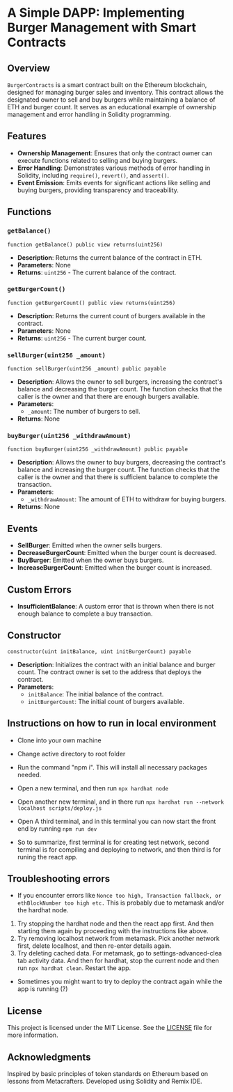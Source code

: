 # A Simple DAPP: Implementing Burger Management with Smart Contracts
## Overview

`BurgerContracts` is a smart contract built on the Ethereum blockchain, designed for managing burger sales and inventory. This contract allows the designated owner to sell and buy burgers while maintaining a balance of ETH and burger count. It serves as an educational example of ownership management and error handling in Solidity programming.

## Features
- **Ownership Management**: Ensures that only the contract owner can execute functions related to selling and buying burgers.
- **Error Handling**: Demonstrates various methods of error handling in Solidity, including `require()`, `revert()`, and `assert()`.
- **Event Emission**: Emits events for significant actions like selling and buying burgers, providing transparency and traceability.

## Functions

### `getBalance()`
```solidity
function getBalance() public view returns(uint256)
```
- **Description**: Returns the current balance of the contract in ETH.
- **Parameters**: None
- **Returns**: `uint256` - The current balance of the contract.

### `getBurgerCount()`
```solidity
function getBurgerCount() public view returns(uint256)
```
- **Description**: Returns the current count of burgers available in the contract.
- **Parameters**: None
- **Returns**: `uint256` - The current burger count.

### `sellBurger(uint256 _amount)`
```solidity
function sellBurger(uint256 _amount) public payable
```
- **Description**: Allows the owner to sell burgers, increasing the contract's balance and decreasing the burger count. The function checks that the caller is the owner and that there are enough burgers available.
- **Parameters**: 
  - `_amount`: The number of burgers to sell.
- **Returns**: None

### `buyBurger(uint256 _withdrawAmount)`
```solidity
function buyBurger(uint256 _withdrawAmount) public payable
```
- **Description**: Allows the owner to buy burgers, decreasing the contract's balance and increasing the burger count. The function checks that the caller is the owner and that there is sufficient balance to complete the transaction.
- **Parameters**: 
  - `_withdrawAmount`: The amount of ETH to withdraw for buying burgers.
- **Returns**: None

## Events
- **SellBurger**: Emitted when the owner sells burgers.
- **DecreaseBurgerCount**: Emitted when the burger count is decreased.
- **BuyBurger**: Emitted when the owner buys burgers.
- **IncreaseBurgerCount**: Emitted when the burger count is increased.

## Custom Errors
- **InsufficientBalance**: A custom error that is thrown when there is not enough balance to complete a buy transaction.

## Constructor
```solidity
constructor(uint initBalance, uint initBurgerCount) payable
```
- **Description**: Initializes the contract with an initial balance and burger count. The contract owner is set to the address that deploys the contract.
- **Parameters**: 
  - `initBalance`: The initial balance of the contract.
  - `initBurgerCount`: The initial count of burgers available.

## Instructions on how to run in local environment
- Clone into your own machine
- Change active directory to root folder
- Run the command "npm i". This will install all necessary packages needed.
- Open a new terminal, and then run `npx hardhat node`
- Open another new terminal, and in there run `npx hardhat run --network localhost scripts/deploy.js`
- Open A third terminal, and in this terminal you can now start the front end by running `npm run dev`

- So to summarize, first terminal is for creating test network, second terminal is for compiling and deploying to network, and then third is for runing the react app.


## Troubleshooting errors
- If you encounter errors like `Nonce too high, Transaction fallback, or ethBlockNumber too high etc.`
    This is probably due to metamask and/or the hardhat node.
1. Try stopping the hardhat node and then the react app first. And then starting them again by proceeding with 
the instructions like above.
2. Try removing localhost network from metamask. Pick another network first, delete localhost, and then re-enter details again.
3. Try deleting cached data. For metamask, go to settings-advanced-clea tab activity data.
And then for hardhat, stop the current node and then run `npx hardhat clean`. Restart the app.
* Sometimes you might want to try to deploy the contract again while the app is running (?)

## License

This project is licensed under the MIT License. See the [LICENSE](../../LICENSE) file for more information.

## Acknowledgments

Inspired by basic principles of token standards on Ethereum based on lessons from Metacrafters. 
Developed using Solidity and Remix IDE.
